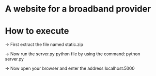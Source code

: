 # A website for a broadband provider

# How to execute
-> First extract the file named static.zip

-> Now run the server.py python file by using the command: python server.py 

-> Now open your browser and enter the address localhost:5000
